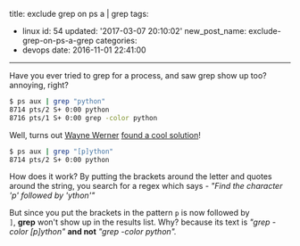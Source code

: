 title: exclude grep on ps a | grep
tags:
  - linux
id: 54
updated: '2017-03-07 20:10:02'
new_post_name: exclude-grep-on-ps-a-grep
categories:
  - devops
date: 2016-11-01 22:41:00
---


Have you ever tried to grep for a process, and saw grep show up too? annoying, right?

```bash 
$ ps aux | grep "python"  
8714 pts/2 S+ 0:00 python  
8716 pts/1 S+ 0:00 grep -color python  
```

Well, turns out [Wayne Werner](https://unix.stackexchange.com/users/5788/wayne-werner) [found a cool solution](https://www.ibm.com/developerworks/library/l-keyc3/#code10)!

```bash  
$ ps aux | grep "[p]ython"  
8714 pts/2 S+ 0:00 python  
```

How does it work? By putting the brackets around the letter and quotes around the string, you search for a regex which says - *"Find the character 'p' followed by 'ython'"*

But since you put the brackets in the pattern `p` is now followed by `]`, **grep** won't show up in the results list. Why? because its text is *"grep -color [p]ython"* **and not** *"grep -color python".*


